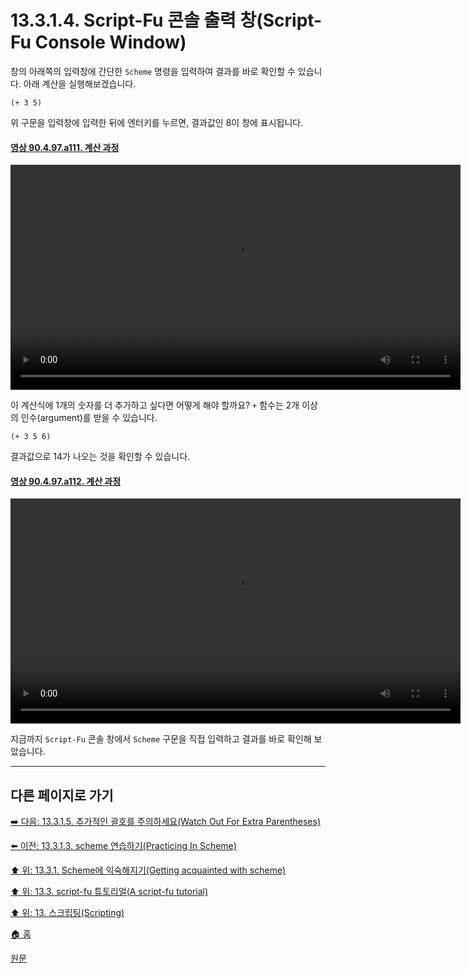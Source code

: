 # 13.3.1.4. Script-Fu 콘솔 출력 창(Script-Fu Console Window)
창의 아래쪽의 입력창에 간단한 `Scheme` 명령을 입력하여 결과를 바로 확인할 수 있습니다. 아래 계산을 실행해보겠습니다.

```
(+ 3 5)
```

위 구문을 입력창에 입력한 뒤에 엔터키를 누르면, 결과값인 8이 창에 표시됩니다.

<a id="90-04-97-a111"></a>

#### [영상 90.4.97.a111. 계산 과정](./90-04-97-script_fu_console.md#90-04-97-a111)
<video controls="controls" width="720" src="https://github.com/wonder13662/gimp/assets/15767104/7bde698b-3c08-4f7e-9872-e4ae0968a5e2"></video>

이 계산식에 1개의 숫자를 더 추가하고 싶다면 어떻게 해야 할까요? `+` 함수는 2개 이상의 인수(argument)를 받을 수 있습니다.

```
(+ 3 5 6)
```

결과값으로 14가 나오는 것을 확인할 수 있습니다.

<a id="90-04-97-a112"></a>

#### [영상 90.4.97.a112. 계산 과정](./90-04-97-script_fu_console.md#90-04-97-a112)
<video controls="controls" width="720" src="https://github.com/wonder13662/gimp/assets/15767104/c24a6051-d69c-49d8-ba99-a9681f64e80b"></video>

지금까지 `Script-Fu` 콘솔 창에서 `Scheme` 구문을 직접 입력하고 결과를 바로 확인해 보았습니다.

***

## 다른 페이지로 가기

[➡️ 다음: 13.3.1.5. 추가적인 괄호를 주의하세요(Watch Out For Extra Parentheses)](./13-03-01-05-watch_out_for_extra_parentheses.md)

[⬅️ 이전: 13.3.1.3. scheme 연습하기(Practicing In Scheme)](./13-03-01-03-practicing_in_scheme.md)

[⬆️ 위: 13.3.1. Scheme에 익숙해지기(Getting acquainted with scheme)](./13-03-01-00-getting-acquainted-with-scheme.md)

[⬆️ 위: 13.3. script-fu 튜토리얼(A script-fu tutorial)](./13-03-00-a-script-fu-tutorial.md)

[⬆️ 위: 13. 스크립팅(Scripting)](./13-00-scripting.md)

[🏠 홈](./00-home.md)

[원문](https://docs.gimp.org/2.10/ko/gimp-using-script-fu-tutorial.html#gimp-using-script-fu-tutorial-console)
